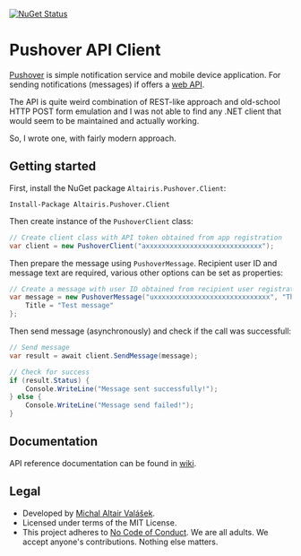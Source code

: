 [![NuGet Status](https://img.shields.io/nuget/v/Altairis.Pushover.Client.svg?style=flat-square&label=nuget)](https://www.nuget.org/packages/Altairis.Pushover.Client/)

# Pushover API Client

[Pushover](https://pushover.net/) is simple notification service and mobile device application. For sending notifications (messages) if offers a [web API](https://pushover.net/api). 

The API is quite weird combination of REST-like approach and old-school HTTP POST form emulation and I was not able to find any .NET client that would seem to be maintained and actually working.

So, I wrote one, with fairly modern approach.

## Getting started

First, install the NuGet package `Altairis.Pushover.Client`:

```
Install-Package Altairis.Pushover.Client
```

Then create instance of the `PushoverClient` class:

```csharp
// Create client class with API token obtained from app registration
var client = new PushoverClient("axxxxxxxxxxxxxxxxxxxxxxxxxxxxx");
```

Then prepare the message using `PushoverMessage`. Recipient user ID and message text are required, various other options can be set as properties:

```csharp
// Create a message with user ID obtained from recipient user registration
var message = new PushoverMessage("uxxxxxxxxxxxxxxxxxxxxxxxxxxxxx", "This is a test message") {
    Title = "Test message"
};
```

Then send message (asynchronously) and check if the call was successfull:

```csharp
// Send message
var result = await client.SendMessage(message);

// Check for success
if (result.Status) {
    Console.WriteLine("Message sent successfully!");
} else {
    Console.WriteLine("Message send failed!");
}
```

## Documentation

API reference documentation can be found in [wiki](https://github.com/ridercz/Pushover-API/wiki/).

## Legal

* Developed by [Michal Altair Valášek](https://www.rider.cz/).
* Licensed under terms of the MIT License.
* This project adheres to [No Code of Conduct](CODE_OF_CONDUCT.md). We are all adults. We accept anyone's contributions. Nothing else matters.
